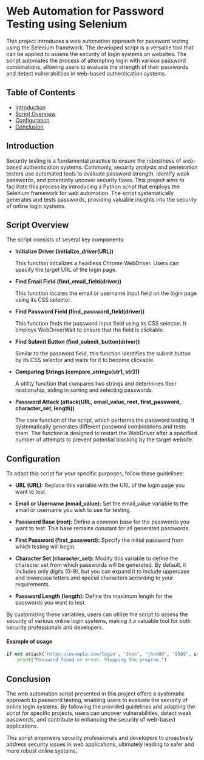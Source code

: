 # Web Automation for Password Testing using Selenium

This project introduces a web automation approach for password testing using the Selenium framework. The developed script is a versatile tool that can be applied to assess the security of login systems on websites. The script automates the process of attempting login with various password combinations, allowing users to evaluate the strength of their passwords and detect vulnerabilities in web-based authentication systems.

## Table of Contents

- [Introduction](#introduction)
- [Script Overview](#script-overview)
- [Configuration](#configuration)
- [Conclusion](#conclusion)

## Introduction

Security testing is a fundamental practice to ensure the robustness of web-based authentication systems. Commonly, security analysts and penetration testers use automated tools to evaluate password strength, identify weak passwords, and potentially uncover security flaws. This project aims to facilitate this process by introducing a Python script that employs the Selenium framework for web automation. The script systematically generates and tests passwords, providing valuable insights into the security of online login systems.

## Script Overview

The script consists of several key components:

- **Initialize Driver (initialize_driver(URL))**

  This function initializes a headless Chrome WebDriver. Users can specify the target URL of the login page.

- **Find Email Field (find_email_field(driver))**

  This function locates the email or username input field on the login page using its CSS selector.

- **Find Password Field (find_password_field(driver))**

  This function finds the password input field using its CSS selector. It employs WebDriverWait to ensure that the field is clickable.

- **Find Submit Button (find_submit_button(driver))**

  Similar to the password field, this function identifies the submit button by its CSS selector and waits for it to become clickable.

- **Comparing Strings (compare_strings(str1, str2))**

  A utility function that compares two strings and determines their relationship, aiding in sorting and selecting passwords.

- **Password Attack (attack(URL, email_value, root, first_password, character_set, length))**

  The core function of the script, which performs the password testing. It systematically generates different password combinations and tests them. The function is designed to restart the WebDriver after a specified number of attempts to prevent potential blocking by the target website.

## Configuration

To adapt this script for your specific purposes, follow these guidelines:

- **URL (URL):** Replace this variable with the URL of the login page you want to test.

- **Email or Username (email_value):** Set the email_value variable to the email or username you wish to use for testing.

- **Password Base (root):** Define a common base for the passwords you want to test. This base remains constant for all generated passwords.

- **First Password (first_password):** Specify the initial password from which testing will begin.

- **Character Set (character_set):** Modify this variable to define the character set from which passwords will be generated. By default, it includes only digits (0-9), but you can expand it to include uppercase and lowercase letters and special characters according to your requirements.

- **Password Length (length):** Define the maximum length for the passwords you want to test.

By customizing these variables, users can utilize the script to assess the security of various online login systems, making it a valuable tool for both security professionals and developers.

#### Example of usage
```python
if not attack('https://example.com/login', "Jhon", "jhon00", "9999", string.digits, 4):
    print("Password found or error. Stopping the program.")
```

## Conclusion

The web automation script presented in this project offers a systematic approach to password testing, enabling users to evaluate the security of online login systems. By following the provided guidelines and adapting the script for specific projects, users can uncover vulnerabilities, detect weak passwords, and contribute to enhancing the security of web-based applications.

This script empowers security professionals and developers to proactively address security issues in web applications, ultimately leading to safer and more robust online systems.
